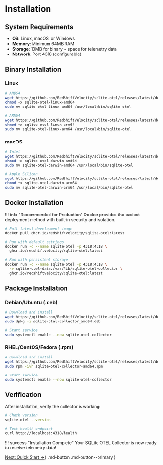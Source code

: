 # Installation

## System Requirements

- **OS**: Linux, macOS, or Windows
- **Memory**: Minimum 64MB RAM
- **Storage**: 10MB for binary + space for telemetry data
- **Network**: Port 4318 (configurable)

## Binary Installation

### Linux

```bash
# AMD64
wget https://github.com/RedShiftVelocity/sqlite-otel/releases/latest/download/sqlite-otel-linux-amd64
chmod +x sqlite-otel-linux-amd64
sudo mv sqlite-otel-linux-amd64 /usr/local/bin/sqlite-otel

# ARM64
wget https://github.com/RedShiftVelocity/sqlite-otel/releases/latest/download/sqlite-otel-linux-arm64
chmod +x sqlite-otel-linux-arm64
sudo mv sqlite-otel-linux-arm64 /usr/local/bin/sqlite-otel
```

### macOS

```bash
# Intel
wget https://github.com/RedShiftVelocity/sqlite-otel/releases/latest/download/sqlite-otel-darwin-amd64
chmod +x sqlite-otel-darwin-amd64
sudo mv sqlite-otel-darwin-amd64 /usr/local/bin/sqlite-otel

# Apple Silicon
wget https://github.com/RedShiftVelocity/sqlite-otel/releases/latest/download/sqlite-otel-darwin-arm64
chmod +x sqlite-otel-darwin-arm64
sudo mv sqlite-otel-darwin-arm64 /usr/local/bin/sqlite-otel
```

## Docker Installation

!!! info "Recommended for Production"
    Docker provides the easiest deployment method with built-in security and isolation.

```bash
# Pull latest development image
docker pull ghcr.io/redshiftvelocity/sqlite-otel:latest

# Run with default settings
docker run -d --name sqlite-otel -p 4318:4318 \
  ghcr.io/redshiftvelocity/sqlite-otel:latest

# Run with persistent storage
docker run -d --name sqlite-otel -p 4318:4318 \
  -v sqlite-otel-data:/var/lib/sqlite-otel-collector \
  ghcr.io/redshiftvelocity/sqlite-otel:latest
```

## Package Installation

### Debian/Ubuntu (.deb)

```bash
# Download and install
wget https://github.com/RedShiftVelocity/sqlite-otel/releases/latest/download/sqlite-otel-collector_amd64.deb
sudo dpkg -i sqlite-otel-collector_amd64.deb

# Start service
sudo systemctl enable --now sqlite-otel-collector
```

### RHEL/CentOS/Fedora (.rpm)

```bash
# Download and install
wget https://github.com/RedShiftVelocity/sqlite-otel/releases/latest/download/sqlite-otel-collector-amd64.rpm
sudo rpm -ivh sqlite-otel-collector-amd64.rpm

# Start service
sudo systemctl enable --now sqlite-otel-collector
```

## Verification

After installation, verify the collector is working:

```bash
# Check version
sqlite-otel --version

# Test health endpoint
curl http://localhost:4318/health
```

!!! success "Installation Complete"
    Your SQLite OTEL Collector is now ready to receive telemetry data!

[Next: Quick Start →](quickstart.md){ .md-button .md-button--primary }